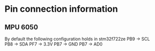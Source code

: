 # Pin connection information

## MPU 6050

By default the following configuration holds in stm32f722ze
 PB9 -> SCL
 PB8 -> SDA
 PF7 -> 3.3V
 PB7 -> GND
 PB7 -> AD0